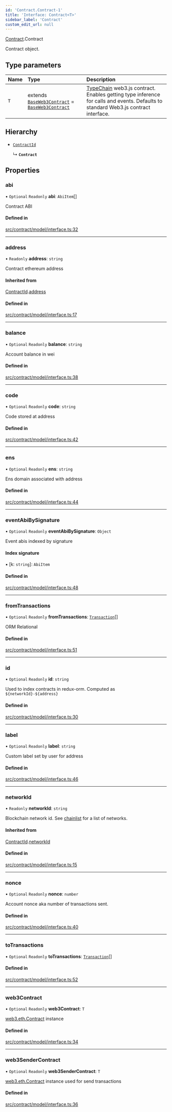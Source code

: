 ```yaml
---
id: 'Contract.Contract-1'
title: 'Interface: Contract<T>'
sidebar_label: 'Contract'
custom_edit_url: null
---
```


[Contract](../namespaces/Contract.md).Contract

Contract object.

## Type parameters

| Name | Type                                                                                                                                        | Description                                                                                                                                                                  |
| :--- | :------------------------------------------------------------------------------------------------------------------------------------------ | :--------------------------------------------------------------------------------------------------------------------------------------------------------------------------- |
| `T`  | extends [`BaseWeb3Contract`](../namespaces/Contract.md#baseweb3contract) = [`BaseWeb3Contract`](../namespaces/Contract.md#baseweb3contract) | [TypeChain](https://github.com/dethcrypto/TypeChain) web3.js contract. Enables getting type inference for calls and events. Defaults to standard Web3.js contract interface. |

## Hierarchy

-   [`ContractId`](Contract.ContractId.md)

    ↳ **`Contract`**

## Properties

### abi

• `Optional` `Readonly` **abi**: `AbiItem`[]

Contract ABI

#### Defined in

[src/contract/model/interface.ts:32](https://github.com/leovigna/web3-redux/blob/eb7b6c0/src/contract/model/interface.ts#L32)

---

### address

• `Readonly` **address**: `string`

Contract ethereum address

#### Inherited from

[ContractId](Contract.ContractId.md).[address](Contract.ContractId.md#address)

#### Defined in

[src/contract/model/interface.ts:17](https://github.com/leovigna/web3-redux/blob/eb7b6c0/src/contract/model/interface.ts#L17)

---

### balance

• `Optional` `Readonly` **balance**: `string`

Account balance in wei

#### Defined in

[src/contract/model/interface.ts:38](https://github.com/leovigna/web3-redux/blob/eb7b6c0/src/contract/model/interface.ts#L38)

---

### code

• `Optional` `Readonly` **code**: `string`

Code stored at address

#### Defined in

[src/contract/model/interface.ts:42](https://github.com/leovigna/web3-redux/blob/eb7b6c0/src/contract/model/interface.ts#L42)

---

### ens

• `Optional` `Readonly` **ens**: `string`

Ens domain associated with address

#### Defined in

[src/contract/model/interface.ts:44](https://github.com/leovigna/web3-redux/blob/eb7b6c0/src/contract/model/interface.ts#L44)

---

### eventAbiBySignature

• `Optional` `Readonly` **eventAbiBySignature**: `Object`

Event abis indexed by signature

#### Index signature

▪ [k: `string`]: `AbiItem`

#### Defined in

[src/contract/model/interface.ts:48](https://github.com/leovigna/web3-redux/blob/eb7b6c0/src/contract/model/interface.ts#L48)

---

### fromTransactions

• `Optional` `Readonly` **fromTransactions**: [`Transaction`](Transaction.Transaction-1.md)[]

ORM Relational

#### Defined in

[src/contract/model/interface.ts:51](https://github.com/leovigna/web3-redux/blob/eb7b6c0/src/contract/model/interface.ts#L51)

---

### id

• `Optional` `Readonly` **id**: `string`

Used to index contracts in redux-orm. Computed as `${networkId}-${address}`

#### Defined in

[src/contract/model/interface.ts:30](https://github.com/leovigna/web3-redux/blob/eb7b6c0/src/contract/model/interface.ts#L30)

---

### label

• `Optional` `Readonly` **label**: `string`

Custom label set by user for address

#### Defined in

[src/contract/model/interface.ts:46](https://github.com/leovigna/web3-redux/blob/eb7b6c0/src/contract/model/interface.ts#L46)

---

### networkId

• `Readonly` **networkId**: `string`

Blockchain network id.
See [chainlist](https://chainlist.org/) for a list of networks.

#### Inherited from

[ContractId](Contract.ContractId.md).[networkId](Contract.ContractId.md#networkid)

#### Defined in

[src/contract/model/interface.ts:15](https://github.com/leovigna/web3-redux/blob/eb7b6c0/src/contract/model/interface.ts#L15)

---

### nonce

• `Optional` `Readonly` **nonce**: `number`

Account nonce aka number of transactions sent.

#### Defined in

[src/contract/model/interface.ts:40](https://github.com/leovigna/web3-redux/blob/eb7b6c0/src/contract/model/interface.ts#L40)

---

### toTransactions

• `Optional` `Readonly` **toTransactions**: [`Transaction`](Transaction.Transaction-1.md)[]

#### Defined in

[src/contract/model/interface.ts:52](https://github.com/leovigna/web3-redux/blob/eb7b6c0/src/contract/model/interface.ts#L52)

---

### web3Contract

• `Optional` `Readonly` **web3Contract**: `T`

[web3.eth.Contract](https://web3js.readthedocs.io/en/v1.5.2/web3-eth-contract.html) instance

#### Defined in

[src/contract/model/interface.ts:34](https://github.com/leovigna/web3-redux/blob/eb7b6c0/src/contract/model/interface.ts#L34)

---

### web3SenderContract

• `Optional` `Readonly` **web3SenderContract**: `T`

[web3.eth.Contract](https://web3js.readthedocs.io/en/v1.5.2/web3-eth-contract.html) instance used for send transactions

#### Defined in

[src/contract/model/interface.ts:36](https://github.com/leovigna/web3-redux/blob/eb7b6c0/src/contract/model/interface.ts#L36)
